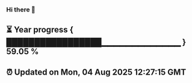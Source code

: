 ### Hi there 👋
⏳ Year progress { █████████████████▁▁▁▁▁▁▁▁▁▁▁▁▁ } 59.05 %
---
⏰ Updated on Mon, 04 Aug 2025 12:27:15 GMT
---
